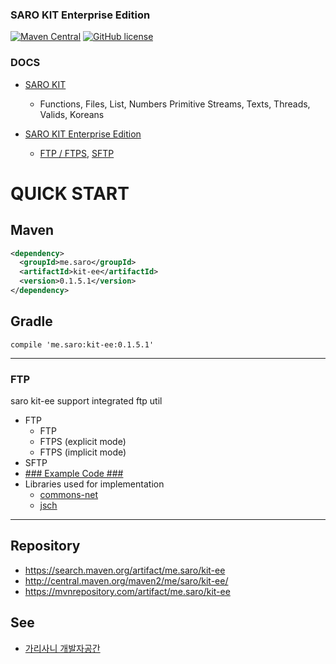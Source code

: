 ### SARO KIT Enterprise Edition
[![Maven Central](https://maven-badges.herokuapp.com/maven-central/me.saro/kit-ee/badge.svg)](https://maven-badges.herokuapp.com/maven-central/me.saro/kit)
[![GitHub license](https://img.shields.io/github/license/saro-lab/kit-ee.svg)](https://github.com/saro-lab/kit/blob/master/LICENSE)

### DOCS
- [SARO KIT](https://github.com/saro-lab/kit)
  - Functions,
    Files,
    List,
    Numbers
    Primitive
    Streams,
    Texts,
    Threads,
    Valids,
    Koreans
    
- [SARO KIT Enterprise Edition](https://github.com/saro-lab/kit-ee)
  - [FTP / FTPS](https://github.com/saro-lab/kit-ee/docs/SFTP.md),
    [SFTP](https://github.com/saro-lab/kit-ee/docs/SFTP.md)

# QUICK START

## Maven
``` xml
<dependency>
  <groupId>me.saro</groupId>
  <artifactId>kit-ee</artifactId>
  <version>0.1.5.1</version>
</dependency>
```

## Gradle
```
compile 'me.saro:kit-ee:0.1.5.1'
```

---

### FTP
saro kit-ee support integrated ftp util
* FTP
  * FTP
  * FTPS (explicit mode)
  * FTPS (implicit mode)
* SFTP
* [### Example Code ###](https://github.com/saro-lab/kit-ee/blob/master/src/test/java/me/saro/kit/ee/FtpTest.java)
* Libraries used for implementation
  * [commons-net](https://commons.apache.org/proper/commons-net/)
  * [jsch](http://www.jcraft.com/jsch/)
---

## Repository
- https://search.maven.org/artifact/me.saro/kit-ee
- http://central.maven.org/maven2/me/saro/kit-ee/
- https://mvnrepository.com/artifact/me.saro/kit-ee

## See
- [가리사니 개발자공간](https://gs.saro.me)

